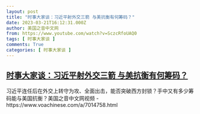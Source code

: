 ```yaml
---
layout: post
title: "时事大家谈：习近平射外交三箭 与美抗衡有何筹码？"
date: 2023-03-21T16:12:31.000Z
author: 美国之音中文网
from: https://www.youtube.com/watch?v=SczcRfoUAQ0
tags: [ 时事大家谈 ]
comments: True
categories: [ 时事大家谈 ]
---
```

<!--1679415151000-->
[时事大家谈：习近平射外交三箭 与美抗衡有何筹码？](https://www.youtube.com/watch?v=SczcRfoUAQ0)
------

<div>
习近平连任后在外交上转守为攻、全面出击，能否突破西方封锁？手中又有多少筹码能与美国抗衡？美国之音中文网视频 - https://www.voachinese.com/a/7014758.html
</div>
